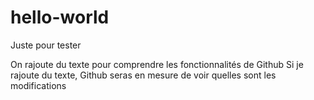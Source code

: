 # hello-world
Juste pour tester

On rajoute du texte pour comprendre les fonctionnalités de Github
Si je rajoute du texte, Github seras en mesure de voir quelles sont les modifications
